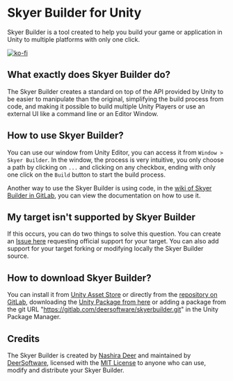 # Skyer Builder for Unity

Skyer Builder is a tool created to help you build your game or application in Unity to multiple platforms with only one click.

[![ko-fi](https://ko-fi.com/img/githubbutton_sm.svg)](https://ko-fi.com/H2H4NKWWN)

## What exactly does Skyer Builder do?

The Skyer Builder creates a standard on top of the API provided by Unity to be easier to manipulate than the original, simplifying the build process from code, and making it possible to build multiple Unity Players or use an external UI like a command line or an Editor Window.

## How to use Skyer Builder?

You can use our window from Unity Editor, you can access it from `Window > Skyer Builder`. In the window, the process is very intuitive, you only choose a path by clicking on `...` and clicking on any checkbox, ending with only one click on the `Build` button to start the build process.

Another way to use the Skyer Builder is using code, in the [wiki of Skyer Builder in GitLab](https://gitlab.com/deersoftware/skyerbuilder/-/wikis/home), you can view the documentation on how to use it.

## My target isn't supported by Skyer Builder

If this occurs, you can do two things to solve this question. You can create an [Issue here](https://gitlab.com/deersoftware/skyerbuilder/-/issues) requesting official support for your target. You can also add support for your target forking or modifying locally the Skyer Builder source.

## How to download Skyer Builder?

You can install it from [Unity Asset Store](https://assetstore.unity.com/packages/slug/209104) or directly from the [repository on GitLab](https://gitlab.com/deersoftware/skyerbuilder), downloading the [Unity Package from here](https://gitlab.com/deersoftware/skyerbuilder/-/releases) or adding a package from the git URL "https://gitlab.com/deersoftware/skyerbuilder.git" in the Unity Package Manager.

## Credits

The Skyer Builder is created by [Nashira Deer](https://gitlab.com/NashiraDeer) and maintained by [DeerSoftware](https://www.deersoftware.dev/), licensed with the [MIT License](https://gitlab.com/deersoftware/skyerbuilder/-/blob/main/LICENSE.txt) to anyone who can use, modify and distribute your Skyer Builder.
